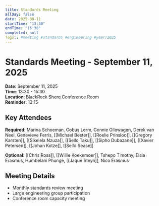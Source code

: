 ```yaml
---
title: Standards Meeting
allDay: false
date: 2025-09-11
startTime: "13:30"
endTime: "15:30"
completed: null
Tags:: #meeting #standards #engineering #year/2025
---
```


# Standards Meeting - September 11, 2025

**Date**: September 11, 2025  
**Time**: 13:30 - 15:30  
**Location**: BlackRock Sherq Conference Room  
**Reminder**: 13:15

## Key Attendees
**Required**: Marina Schoeman, Cobus Lerm, Connie Ollewagen, Derek van Neel, Genevieve Ferris, [[Michael Bester]], [[Roelie Prinsloo]], [[Gregory Karsten]], [[Sikelela Nzuza]], [[Sello Taku]], [[Sipho Dubazane]], [[Xavier Petersen]], [[Johan Kotze]], [[Sello Sease]]

**Optional**: [[Chris Ross]], [[Willie Koekemoer]], Tshepo Timothy, Elsia Erasmus, Humbelani Phunge, [[Jaque Steyn]], Nico Erasmus

## Meeting Details
- Monthly standards review meeting
- Large engineering group participation
- Conference room capacity meeting